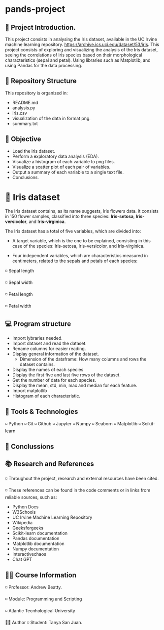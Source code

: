 # pands-project


## 📜 Project Introduction.
This project consists in analysing the Iris dataset, available in the UC Irvine machine learning repository.
https://archive.ics.uci.edu/dataset/53/iris.
This project consists of exploring and visualizing the analysis of the Iris dataset, seeing the correlations of Iris species based on their morphological characteristics (sepal and petal). Using libraries such as Matplotlib, and using Pandas for the data processing.

## 📁 Repository Structure
This repository is organized in: 
- README.md 
- analysis.py
- iris.csv
- visualization of the data in format png.
- summary.txt 

## 🎯 Objective
- Load the iris dataset.
- Perform a exploratory data analysis (EDA).
- Visualize a histogram of each variable to png files.
- Visualize a scatter plot of each pair of variables.
- Output a summary of each variable to a single text file.
- Conclusions.


# 🌷 Iris dataset
The Iris dataset contains, as its name suggests, Iris flowers data. 
It consists in 150 flower samples, classified into three species: **Iris-setosa**, **Iris-versicolor**, and **Iris-virginica**.

The Iris dataset has a total of five variables, which are divided into:
- A target variable, which is the one to be explained, consisting in this case of the species: Iris-setosa, Iris-versicolor, and Iris-virginica.

- Four independent variables, which are characteristics measured in centimeters, related to the sepals and petals of each species:

◽ Sepal length

◽ Sepal width

◽ Petal length

◽ Petal width


## 💻 Program structure
- Import lybraries needed.
- Import dataset and read the dataset.
- Rename columns for easier reading.
- Display general information of the dataset. 
    -  Dimension of the dataframe: How many columns and rows the dataset contains.
- Display the names of each species 
- Display the first five and last five rows of the dataset. 
- Get the number of  data for each species.
- Display the mean, std, min, max and median for each feature.
- Import matplotlib
- Histogram of each characteristic.


## 🔧 Tools & Technologies
◽ Python ◽ Git ◽ Github ◽ Jupyter ◽ Numpy ◽ Seaborn ◽ Matplotlib ◽ Scikit-learn


## 💐 Conclussions 


## 📚 Research and References
◽ Throughout the project, research and external resources have been cited.

◽ These references can be found in the code comments or in links from reliable sources, such as:

- Python Docs
- W3Schools
- UC Irvine Machine Learning Repository
- Wikipedia
- Geeksforgeeks 
- Scikit-learn documentation
- Pandas documentation
- Matplotlib documentation
- Numpy documentation
- Interactivechaos
- Chat GPT


## 👨‍🏫 Course Information
◽ Professor: Andrew Beatty.

◽ Module: Programming and Scripting

◽ Atlantic Tecnhological University


👨‍🎓 Author
◽ Student: Tanya San Juan.